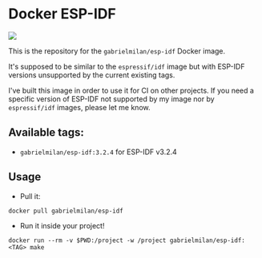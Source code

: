 # Docker ESP-IDF

[![](https://images.microbadger.com/badges/version/gabrielmilan/esp-idf.svg)](https://hub.docker.com/r/gabrielmilan/esp-idf/tags "Show all tags")

This is the repository for the `gabrielmilan/esp-idf` Docker image.

It's supposed to be similar to the `espressif/idf` image but with ESP-IDF versions unsupported by the current existing tags.

I've built this image in order to use it for CI on other projects. If you need a specific version of ESP-IDF not supported by my image nor by `espressif/idf` images, please let me know.

## Available tags:

* `gabrielmilan/esp-idf:3.2.4` for ESP-IDF v3.2.4

## Usage

- Pull it:

```
docker pull gabrielmilan/esp-idf
```

- Run it inside your project!

```
docker run --rm -v $PWD:/project -w /project gabrielmilan/esp-idf:<TAG> make
```
